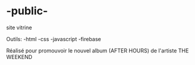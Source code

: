 # -public-
 site vitrine

Outils:
-html
-css
-javascript
-firebase

Réalisé pour promouvoir le nouvel
album (AFTER HOURS)
de l'artiste THE WEEKEND
